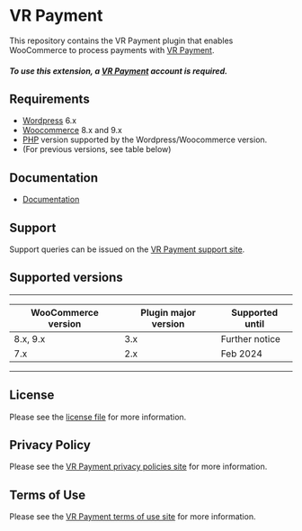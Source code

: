 

# VR Payment
This repository contains the VR Payment plugin that enables WooCommerce to process payments with [VR Payment](https://www.vr-payment.de/).

##### To use this extension, a [VR Payment](https://gateway.vr-payment.de/user/login)  account is required.

## Requirements

* [Wordpress](https://wordpress.org/) 6.x
* [Woocommerce](https://woocommerce.com/) 8.x and 9.x
* [PHP](http://php.net/) version supported by the Wordpress/Woocommerce version.
* (For previous versions, see table below)

## Documentation

* [Documentation](https://plugin-documentation.vr-payment.de/vr-payment/woocommerce/3.3.11/docs/en/documentation.html)

## Support

Support queries can be issued on the [VR Payment support site](https://www.vr-payment.de/hotline).

## Supported versions

____________________________________________________________________________
| WooCommerce version    | Plugin major version   | Supported until        |
|------------------------|------------------------|------------------------|
| 8.x, 9.x               | 3.x                    | Further notice         |
| 7.x                    | 2.x                    | Feb 2024               |
----------------------------------------------------------------------------

## License

Please see the [license file](https://github.com/vr-payment/woocommerce/blob/3.3.11/LICENSE) for more information.

## Privacy Policy

Please see the [VR Payment privacy policies site](https://en.vrpayment.com/legal/privacy-policy) for more information.

## Terms of Use

Please see the [VR Payment terms of use site](https://en.vrpayment.com/legal/agb) for more information.
